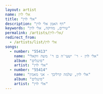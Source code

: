 ```yaml
---
layout: artist
name: אלי לוין
title: "אלי לוין"
description: "דף האמן אלי לוין"
keywords: "שירים, מוזיקה, אלי לוין"
permalink: /artists/אלי-לוין/
redirect_from:
  - /artists/list/אלי לוין
songs:
  - number: "55413"
    name: "אלי לוין - ר' ישעי'ה בן ר' משה ווקאלי"
    album: "סינגלים"
    artist: "אלי לוין"
  - number: "55414"
    name: "אלי לוין, שלמה קרליבך - אני מאמין"
    album: "סינגלים"
    artist: "אלי לוין"
---
```

